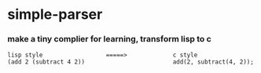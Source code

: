 # simple-parser
### make a tiny complier for learning, transform lisp to c
```
lisp style                  =====>             c style
(add 2 (subtract 4 2))                         add(2, subtract(4, 2));
```
